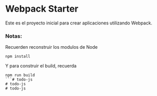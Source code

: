# Webpack Starter

Este es el proyecto inicial para crear aplicaciones utilizando Webpack.

### Notas:
Recuerden reconstruir los modulos de Node
```
npm install
```
Y para construir el build, recuerda
```
npm run build
```# todo-js
# todo-js
# todo-js
